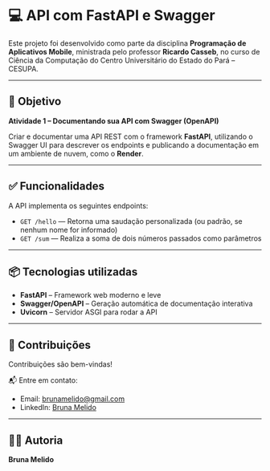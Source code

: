 # 💻 API com FastAPI e Swagger

Este projeto foi desenvolvido como parte da disciplina **Programação de Aplicativos Mobile**, ministrada pelo professor **Ricardo Casseb**, no curso de Ciência da Computação do Centro Universitário do Estado do Pará – CESUPA.

---

## 🎯 Objetivo

**Atividade 1 – Documentando sua API com Swagger (OpenAPI)**

Criar e documentar uma API REST com o framework **FastAPI**, utilizando o Swagger UI para descrever os endpoints e publicando a documentação em um ambiente de nuvem, como o **Render**.

---

## ✅ Funcionalidades

A API implementa os seguintes endpoints:

- `GET /hello` — Retorna uma saudação personalizada (ou padrão, se nenhum nome for informado)
- `GET /sum` — Realiza a soma de dois números passados como parâmetros

---

## 📦 Tecnologias utilizadas

- **FastAPI** – Framework web moderno e leve
- **Swagger/OpenAPI** – Geração automática de documentação interativa
- **Uvicorn** – Servidor ASGI para rodar a API

---

## 🤝 Contribuições

Contribuições são bem-vindas!

📬 Entre em contato:
- Email: [brunamelido@gmail.com](mailto:brunamelido@gmail.com)
- LinkedIn: [Bruna Melido](https://www.linkedin.com/in/brunamelido/)

---

## 👩‍💻 Autoria

**Bruna Melido**
